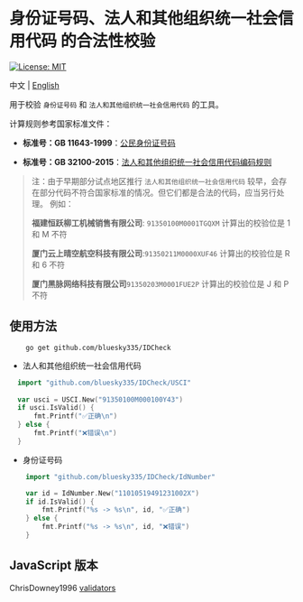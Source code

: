 # 身份证号码、法人和其他组织统一社会信用代码 的合法性校验

[![License: MIT](https://img.shields.io/badge/License-MIT-blue.svg)](https://opensource.org/licenses/MIT)

 中文 | [English](README-en.md)

用于校验 `身份证号码` 和 `法人和其他组织统一社会信用代码` 的工具。

计算规则参考国家标准文件：

- **标准号：GB 11643-1999**：[公民身份证号码](http://openstd.samr.gov.cn/bzgk/gb/newGbInfo?hcno=080D6FBF2BB468F9007657F26D60013E)

- **标准号：GB 32100-2015**：[法人和其他组织统一社会信用代码编码规则](http://openstd.samr.gov.cn/bzgk/gb/newGbInfo?hcno=24691C25985C1073D3A7C85629378AC0)

> 注：由于早期部分试点地区推行 `法人和其他组织统一社会信用代码` 较早，会存在部分代码不符合国家标准的情况。但它们都是合法的代码，应当另行处理。
> 例如：
>
> **福建恒跃柳工机械销售有限公司**: `91350100M0001TGQXM` 计算出的校验位是 1 和 M 不符
>
> **厦门云上晴空航空科技有限公司**:`91350211M0000XUF46` 计算出的校验位是 R 和 6 不符
>
> **厦门黑脉网络科技有限公司**`91350203M0001FUE2P` 计算出的校验位是 J 和 P 不符

## 使用方法

```shell
    go get github.com/bluesky335/IDCheck
```

- 法人和其他组织统一社会信用代码
  
```go
  import "github.com/bluesky335/IDCheck/USCI"
  
  var usci = USCI.New("91350100M000100Y43")
  if usci.IsValid() {
      fmt.Printf("✅正确\n")
  } else {
      fmt.Printf("❌错误\n")
  }
```

- 身份证号码

``` go
    import "github.com/bluesky335/IDCheck/IdNumber"

    var id = IdNumber.New("11010519491231002X")
    if id.IsValid() {
        fmt.Printf("%s -> %s\n", id, "✅正确")
    } else {
        fmt.Printf("%s -> %s\n", id, "❌错误")
    }
```

## JavaScript 版本

ChrisDowney1996  [validators](https://github.com/ChrisDowney1996/validators)